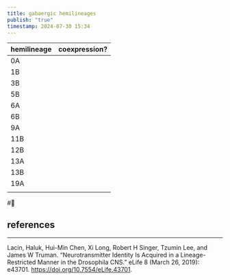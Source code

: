 ```yaml
---
title: gabaergic hemilineages
publish: "true"
timestamp: 2024-07-30 15:34
---
```


| hemilineage | coexpression? |
| ----------- | ------------- |
| 0A          |               |
| 1B          |               |
| 3B          |               |
| 5B          |               |
| 6A          |               |
| 6B          |               |
| 9A          |               |
| 11B         |               |
| 12B         |               |
| 13A         |               |
| 13B         |               |
| 19A         |               |
|             |               |


#🥚 
## references
---
Lacin, Haluk, Hui-Min Chen, Xi Long, Robert H Singer, Tzumin Lee, and James W Truman. “Neurotransmitter Identity Is Acquired in a Lineage-Restricted Manner in the Drosophila CNS.” eLife 8 (March 26, 2019): e43701. https://doi.org/10.7554/eLife.43701.